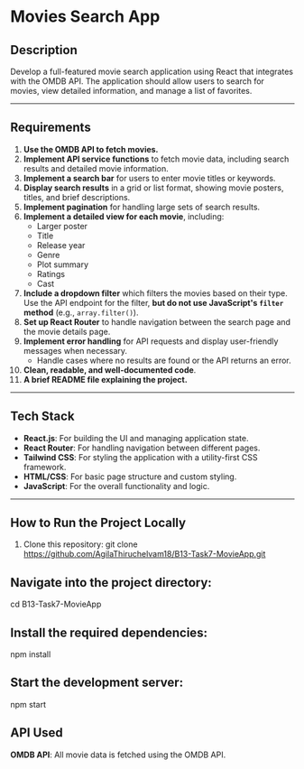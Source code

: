 # Movies Search App

## Description

Develop a full-featured movie search application using React that integrates with the OMDB API. 
The application should allow users to search for movies, view detailed information, and manage a list of favorites.

---

## Requirements

1. **Use the OMDB API to fetch movies.**
2. **Implement API service functions** to fetch movie data, including search results and detailed movie information.
3. **Implement a search bar** for users to enter movie titles or keywords.
4. **Display search results** in a grid or list format, showing movie posters, titles, and brief descriptions.
5. **Implement pagination** for handling large sets of search results.
6. **Implement a detailed view for each movie**, including:
   - Larger poster
   - Title
   - Release year
   - Genre
   - Plot summary
   - Ratings
   - Cast
7. **Include a dropdown filter** which filters the movies based on their type. Use the API endpoint for the filter, **but do not use JavaScript's `filter` method** (e.g., `array.filter()`).
8. **Set up React Router** to handle navigation between the search page and the movie details page.
9. **Implement error handling** for API requests and display user-friendly messages when necessary.
   - Handle cases where no results are found or the API returns an error.
10. **Clean, readable, and well-documented code**.
11. **A brief README file explaining the project.**

---

## Tech Stack

- **React.js**: For building the UI and managing application state.
- **React Router**: For handling navigation between different pages.
- **Tailwind CSS**: For styling the application with a utility-first CSS framework.
- **HTML/CSS**: For basic page structure and custom styling.
- **JavaScript**: For the overall functionality and logic.

---

## How to Run the Project Locally

1. Clone this repository:
   git clone https://github.com/AgilaThiruchelvam18/B13-Task7-MovieApp.git

## Navigate into the project directory:

cd B13-Task7-MovieApp
## Install the required dependencies:

npm install
## Start the development server:

npm start

## API Used
**OMDB API**: All movie data is fetched using the OMDB API.
